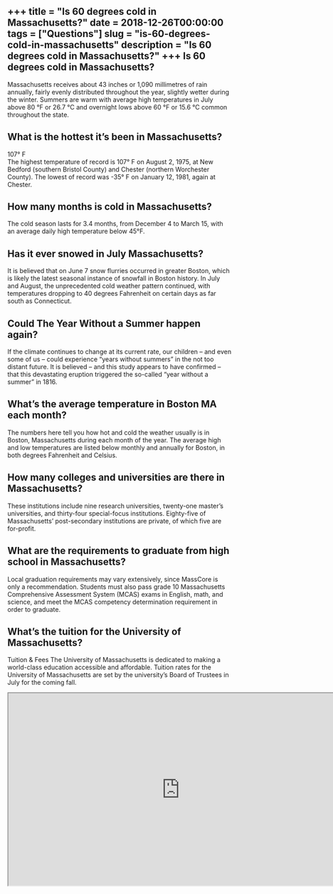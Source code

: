 +++
title = "Is 60 degrees cold in Massachusetts?"
date = 2018-12-26T00:00:00
tags = ["Questions"]
slug = "is-60-degrees-cold-in-massachusetts"
description = "Is 60 degrees cold in Massachusetts?"
+++
Is 60 degrees cold in Massachusetts?
------------------------------------

Massachusetts receives about 43 inches or 1,090 millimetres of rain annually, fairly evenly distributed throughout the year, slightly wetter during the winter. Summers are warm with average high temperatures in July above 80 °F or 26.7 °C and overnight lows above 60 °F or 15.6 °C common throughout the state.

What is the hottest it’s been in Massachusetts?
-----------------------------------------------

107° F  
The highest temperature of record is 107° F on August 2, 1975, at New Bedford (southern Bristol County) and Chester (northern Worchester County). The lowest of record was -35° F on January 12, 1981, again at Chester.

How many months is cold in Massachusetts?
-----------------------------------------

The cold season lasts for 3.4 months, from December 4 to March 15, with an average daily high temperature below 45°F.

Has it ever snowed in July Massachusetts?
-----------------------------------------

It is believed that on June 7 snow flurries occurred in greater Boston, which is likely the latest seasonal instance of snowfall in Boston history. In July and August, the unprecedented cold weather pattern continued, with temperatures dropping to 40 degrees Fahrenheit on certain days as far south as Connecticut.

Could The Year Without a Summer happen again?
---------------------------------------------

If the climate continues to change at its current rate, our children – and even some of us – could experience “years without summers” in the not too distant future. It is believed – and this study appears to have confirmed – that this devastating eruption triggered the so-called “year without a summer” in 1816.

What’s the average temperature in Boston MA each month?
-------------------------------------------------------

The numbers here tell you how hot and cold the weather usually is in Boston, Massachusetts during each month of the year. The average high and low temperatures are listed below monthly and annually for Boston, in both degrees Fahrenheit and Celsius.

How many colleges and universities are there in Massachusetts?
--------------------------------------------------------------

These institutions include nine research universities, twenty-one master’s universities, and thirty-four special-focus institutions. Eighty-five of Massachusetts’ post-secondary institutions are private, of which five are for-profit.

What are the requirements to graduate from high school in Massachusetts?
------------------------------------------------------------------------

Local graduation requirements may vary extensively, since MassCore is only a recommendation. Students must also pass grade 10 Massachusetts Comprehensive Assessment System (MCAS) exams in English, math, and science, and meet the MCAS competency determination requirement in order to graduate.

What’s the tuition for the University of Massachusetts?
-------------------------------------------------------

Tuition &amp; Fees The University of Massachusetts is dedicated to making a world-class education accessible and affordable. Tuition rates for the University of Massachusetts are set by the university’s Board of Trustees in July for the coming fall.

<iframe allow="accelerometer; autoplay; clipboard-write; encrypted-media; gyroscope; picture-in-picture" allowfullscreen="" class="__youtube_prefs__  epyt-is-override  no-lazyload" data-no-lazy="1" data-origheight="433" data-origwidth="770" data-skipgform_ajax_framebjll="" height="433" id="_ytid_15023" loading="lazy" src="https://www.youtube.com/embed/l3ZN4TEk-I4?enablejsapi=1&autoplay=0&cc_load_policy=0&cc_lang_pref=&iv_load_policy=1&loop=0&modestbranding=0&rel=1&fs=1&playsinline=0&autohide=2&theme=dark&color=red&controls=1&" title="YouTube player" width="770"></iframe>